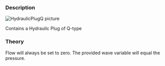 ### Description
![HydraulicPlugQ picture](HydraulicPlugQ.svg)

Contains a Hydraulic Plug of Q-type

### Theory
Flow will always be set to zero. The provided wave variable will equal the pressure.
<!---EQUATION q = 0--->
<!---EQUATION p = c --->

